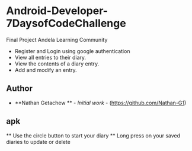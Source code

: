 # Android-Developer-7DaysofCodeChallenge
Final Project Andela Learning Community

  * Register and Login using google authentication
  * View all entries to their diary.
  * View the contents of a diary entry.
  * Add and modify an entry.
## Author

* **Nathan Getachew ** - *Initial work* - (https://github.com/Nathan-G1)
## apk
** Use the circle button to start your diary
** Long press on your saved diaries to update or delete
